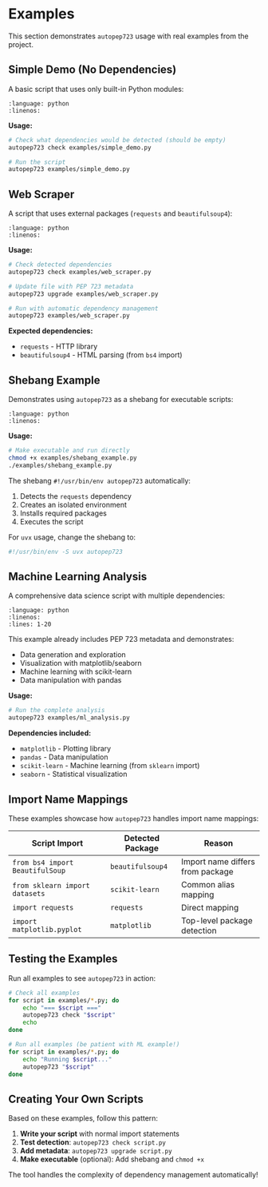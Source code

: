 # Examples

This section demonstrates `autopep723` usage with real examples from the project.

## Simple Demo (No Dependencies)

A basic script that uses only built-in Python modules:

```{literalinclude} examples/simple_demo.py
:language: python
:linenos:
```

**Usage:**
```bash
# Check what dependencies would be detected (should be empty)
autopep723 check examples/simple_demo.py

# Run the script
autopep723 examples/simple_demo.py
```

## Web Scraper

A script that uses external packages (`requests` and `beautifulsoup4`):

```{literalinclude} examples/web_scraper.py
:language: python
:linenos:
```

**Usage:**
```bash
# Check detected dependencies
autopep723 check examples/web_scraper.py

# Update file with PEP 723 metadata
autopep723 upgrade examples/web_scraper.py

# Run with automatic dependency management
autopep723 examples/web_scraper.py
```

**Expected dependencies:**
- `requests` - HTTP library
- `beautifulsoup4` - HTML parsing (from `bs4` import)

## Shebang Example

Demonstrates using `autopep723` as a shebang for executable scripts:

```{literalinclude} examples/shebang_example.py
:language: python
:linenos:
```

**Usage:**
```bash
# Make executable and run directly
chmod +x examples/shebang_example.py
./examples/shebang_example.py
```

The shebang `#!/usr/bin/env autopep723` automatically:
1. Detects the `requests` dependency
2. Creates an isolated environment
3. Installs required packages
4. Executes the script

For `uvx` usage, change the shebang to:
```python
#!/usr/bin/env -S uvx autopep723
```

## Machine Learning Analysis

A comprehensive data science script with multiple dependencies:

```{literalinclude} examples/ml_analysis.py
:language: python
:linenos:
:lines: 1-20
```

This example already includes PEP 723 metadata and demonstrates:
- Data generation and exploration
- Visualization with matplotlib/seaborn
- Machine learning with scikit-learn
- Data manipulation with pandas

**Usage:**
```bash
# Run the complete analysis
autopep723 examples/ml_analysis.py
```

**Dependencies included:**
- `matplotlib` - Plotting library
- `pandas` - Data manipulation
- `scikit-learn` - Machine learning (from `sklearn` import)
- `seaborn` - Statistical visualization

## Import Name Mappings

These examples showcase how `autopep723` handles import name mappings:

| Script Import | Detected Package | Reason |
|---------------|------------------|---------|
| `from bs4 import BeautifulSoup` | `beautifulsoup4` | Import name differs from package |
| `from sklearn import datasets` | `scikit-learn` | Common alias mapping |
| `import requests` | `requests` | Direct mapping |
| `import matplotlib.pyplot` | `matplotlib` | Top-level package detection |

## Testing the Examples

Run all examples to see `autopep723` in action:

```bash
# Check all examples
for script in examples/*.py; do
    echo "=== $script ==="
    autopep723 check "$script"
    echo
done

# Run all examples (be patient with ML example!)
for script in examples/*.py; do
    echo "Running $script..."
    autopep723 "$script"
done
```

## Creating Your Own Scripts

Based on these examples, follow this pattern:

1. **Write your script** with normal import statements
2. **Test detection**: `autopep723 check script.py`
3. **Add metadata**: `autopep723 upgrade script.py`
4. **Make executable** (optional): Add shebang and `chmod +x`

The tool handles the complexity of dependency management automatically!